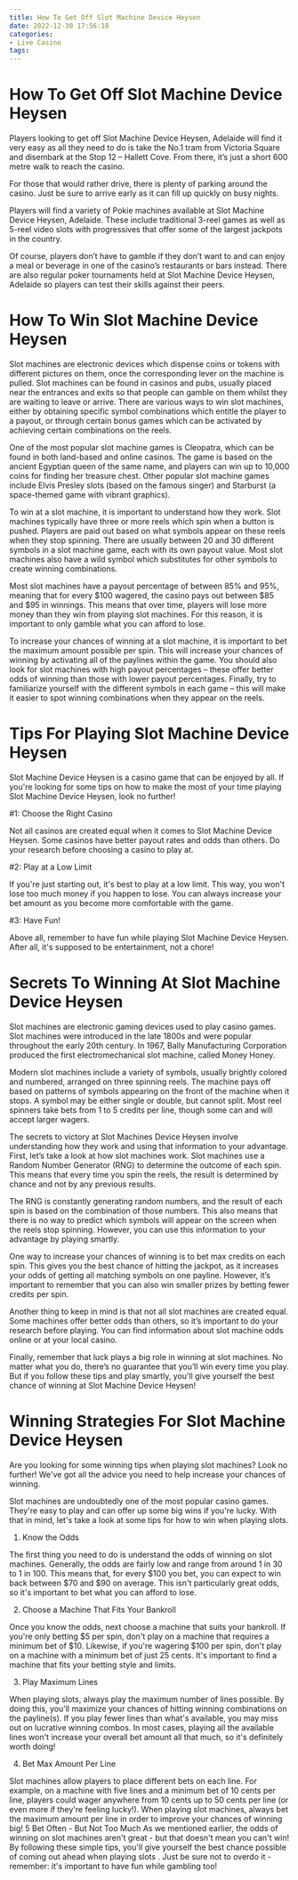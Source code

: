 ```yaml
---
title: How To Get Off Slot Machine Device Heysen
date: 2022-12-30 17:56:18
categories:
- Live Casino
tags:
---
```



#  How To Get Off Slot Machine Device Heysen

Players looking to get off Slot Machine Device Heysen, Adelaide will find it very easy as all they need to do is take the No.1 tram from Victoria Square and disembark at the Stop 12 – Hallett Cove. From there, it’s just a short 600 metre walk to reach the casino.

For those that would rather drive, there is plenty of parking around the casino. Just be sure to arrive early as it can fill up quickly on busy nights.

Players will find a variety of Pokie machines available at Slot Machine Device Heysen, Adelaide. These include traditional 3-reel games as well as 5-reel video slots with progressives that offer some of the largest jackpots in the country.

Of course, players don’t have to gamble if they don’t want to and can enjoy a meal or beverage in one of the casino’s restaurants or bars instead. There are also regular poker tournaments held at Slot Machine Device Heysen, Adelaide so players can test their skills against their peers.

#  How To Win Slot Machine Device Heysen

Slot machines are electronic devices which dispense coins or tokens with different pictures on them, once the corresponding lever on the machine is pulled. Slot machines can be found in casinos and pubs, usually placed near the entrances and exits so that people can gamble on them whilst they are waiting to leave or arrive. There are various ways to win slot machines, either by obtaining specific symbol combinations which entitle the player to a payout, or through certain bonus games which can be activated by achieving certain combinations on the reels.

One of the most popular slot machine games is Cleopatra, which can be found in both land-based and online casinos. The game is based on the ancient Egyptian queen of the same name, and players can win up to 10,000 coins for finding her treasure chest. Other popular slot machine games include Elvis Presley slots (based on the famous singer) and Starburst (a space-themed game with vibrant graphics).

To win at a slot machine, it is important to understand how they work. Slot machines typically have three or more reels which spin when a button is pushed. Players are paid out based on what symbols appear on these reels when they stop spinning. There are usually between 20 and 30 different symbols in a slot machine game, each with its own payout value. Most slot machines also have a wild symbol which substitutes for other symbols to create winning combinations.

Most slot machines have a payout percentage of between 85% and 95%, meaning that for every $100 wagered, the casino pays out between $85 and $95 in winnings. This means that over time, players will lose more money than they win from playing slot machines. For this reason, it is important to only gamble what you can afford to lose.

To increase your chances of winning at a slot machine, it is important to bet the maximum amount possible per spin. This will increase your chances of winning by activating all of the paylines within the game. You should also look for slot machines with high payout percentages – these offer better odds of winning than those with lower payout percentages. Finally, try to familiarize yourself with the different symbols in each game – this will make it easier to spot winning combinations when they appear on the reels.

#  Tips For Playing Slot Machine Device Heysen

Slot Machine Device Heysen is a casino game that can be enjoyed by all. If you're looking for some tips on how to make the most of your time playing Slot Machine Device Heysen, look no further!

#1: Choose the Right Casino

Not all casinos are created equal when it comes to Slot Machine Device Heysen. Some casinos have better payout rates and odds than others. Do your research before choosing a casino to play at.

#2: Play at a Low Limit

If you're just starting out, it's best to play at a low limit. This way, you won't lose too much money if you happen to lose. You can always increase your bet amount as you become more comfortable with the game.

#3: Have Fun!

Above all, remember to have fun while playing Slot Machine Device Heysen. After all, it's supposed to be entertainment, not a chore!

#  Secrets To Winning At Slot Machine Device Heysen 

Slot machines are electronic gaming devices used to play casino games. Slot machines were introduced in the late 1800s and were popular throughout the early 20th century. In 1967, Bally Manufacturing Corporation produced the first electromechanical slot machine, called Money Honey.

Modern slot machines include a variety of symbols, usually brightly colored and numbered, arranged on three spinning reels. The machine pays off based on patterns of symbols appearing on the front of the machine when it stops. A symbol may be either single or double, but cannot split. Most reel spinners take bets from 1 to 5 credits per line, though some can and will accept larger wagers.

The secrets to victory at Slot Machines Device Heysen involve understanding how they work and using that information to your advantage. First, let’s take a look at how slot machines work. Slot machines use a Random Number Generator (RNG) to determine the outcome of each spin. This means that every time you spin the reels, the result is determined by chance and not by any previous results.

The RNG is constantly generating random numbers, and the result of each spin is based on the combination of those numbers. This also means that there is no way to predict which symbols will appear on the screen when the reels stop spinning. However, you can use this information to your advantage by playing smartly.

One way to increase your chances of winning is to bet max credits on each spin. This gives you the best chance of hitting the jackpot, as it increases your odds of getting all matching symbols on one payline. However, it’s important to remember that you can also win smaller prizes by betting fewer credits per spin.

Another thing to keep in mind is that not all slot machines are created equal. Some machines offer better odds than others, so it’s important to do your research before playing. You can find information about slot machine odds online or at your local casino.

Finally, remember that luck plays a big role in winning at slot machines. No matter what you do, there’s no guarantee that you’ll win every time you play. But if you follow these tips and play smartly, you’ll give yourself the best chance of winning at Slot Machine Device Heysen!

#  Winning Strategies For Slot Machine Device Heysen

Are you looking for some winning tips when playing slot machines? Look no further! We've got all the advice you need to help increase your chances of winning.

Slot machines are undoubtedly one of the most popular casino games. They're easy to play and can offer up some big wins if you're lucky. With that in mind, let's take a look at some tips for how to win when playing slots.

1. Know the Odds

The first thing you need to do is understand the odds of winning on slot machines. Generally, the odds are fairly low and range from around 1 in 30 to 1 in 100. This means that, for every $100 you bet, you can expect to win back between $70 and $90 on average. This isn't particularly great odds, so it's important to bet what you can afford to lose.

2. Choose a Machine That Fits Your Bankroll

Once you know the odds, next choose a machine that suits your bankroll. If you're only betting $5 per spin, don't play on a machine that requires a minimum bet of $10. Likewise, if you're wagering $100 per spin, don't play on a machine with a minimum bet of just 25 cents. It's important to find a machine that fits your betting style and limits.

3. Play Maximum Lines

When playing slots, always play the maximum number of lines possible. By doing this, you'll maximize your chances of hitting winning combinations on the payline(s). If you play fewer lines than what's available, you may miss out on lucrative winning combos. In most cases, playing all the available lines won't increase your overall bet amount all that much, so it's definitely worth doing!

4. Bet Max Amount Per Line
















     

  Slot machines allow players to place different bets on each line. For example, on a machine with five lines and a minimum bet of 10 cents per line, players could wager anywhere from 10 cents up to 50 cents per line (or even more if they're feeling lucky!). When playing slot machines, always bet the maximum amount per line in order to improve your chances of winning big! 5 Bet Often - But Not Too Much As we mentioned earlier, the odds of winning on slot machines aren't great - but that doesn't mean you can't win! By following these simple tips, you'll give yourself the best chance possible of coming out ahead when playing slots . Just be sure not to overdo it - remember: it's important to have fun while gambling too!